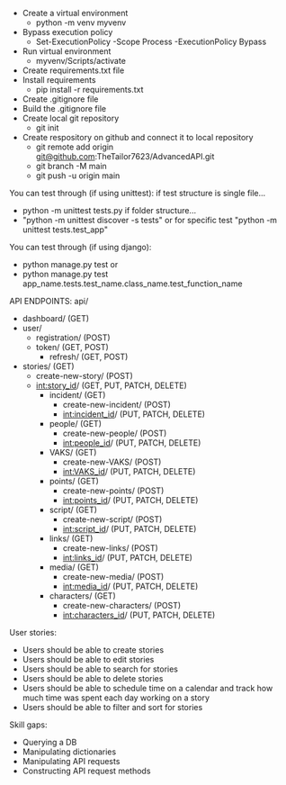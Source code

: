 * Create a virtual environment
    * python -m venv myvenv
* Bypass execution policy
    * Set-ExecutionPolicy -Scope Process -ExecutionPolicy Bypass
* Run virtual environment
    * myvenv/Scripts/activate
* Create requirements.txt file
* Install requirements
    * pip install -r requirements.txt
* Create .gitignore file
* Build the .gitignore file
* Create local git repository
    * git init
* Create respository on github and connect it to local repository
    * git remote add origin git@github.com:TheTailor7623/AdvancedAPI.git
    * git branch -M main
    * git push -u origin main

You can test through (if using unittest):
if test structure is single file...
* python -m unittest tests.py
if folder structure...
* "python -m unittest discover -s tests" or for specific test "python -m unittest tests.test_app"

You can test through (if using django):
* python manage.py test
or
* python manage.py test app_name.tests.test_name.class_name.test_function_name

API ENDPOINTS:
api/
* dashboard/ (GET)
* user/
    * registration/ (POST)
    * token/ (GET, POST)
        * refresh/ (GET, POST)
* stories/ (GET)
    * create-new-story/ (POST)
    * <int:story_id>/ (GET, PUT, PATCH, DELETE)
        * incident/ (GET)
            * create-new-incident/ (POST)
            * <int:incident_id>/ (PUT, PATCH, DELETE)
        * people/ (GET)
            * create-new-people/ (POST)
            * <int:people_id>/ (PUT, PATCH, DELETE)
        * VAKS/ (GET)
            * create-new-VAKS/ (POST)
            * <int:VAKS_id>/ (PUT, PATCH, DELETE)
        * points/ (GET)
            * create-new-points/ (POST)
            * <int:points_id>/ (PUT, PATCH, DELETE)
        * script/ (GET)
            * create-new-script/ (POST)
            * <int:script_id>/ (PUT, PATCH, DELETE)
        * links/ (GET)
            * create-new-links/ (POST)
            * <int:links_id>/ (PUT, PATCH, DELETE)
        * media/ (GET)
            * create-new-media/ (POST)
            * <int:media_id>/ (PUT, PATCH, DELETE)
        * characters/ (GET)
            * create-new-characters/ (POST)
            * <int:characters_id>/ (PUT, PATCH, DELETE)


User stories:
* Users should be able to create stories
* Users should be able to edit stories
* Users should be able to search for stories
* Users should be able to delete stories
* Users should be able to schedule time on a calendar and track how much time was spent each day working on a story
* Users should be able to filter and sort for stories

Skill gaps:
* Querying a DB
* Manipulating dictionaries
* Manipulating API requests
* Constructing API request methods